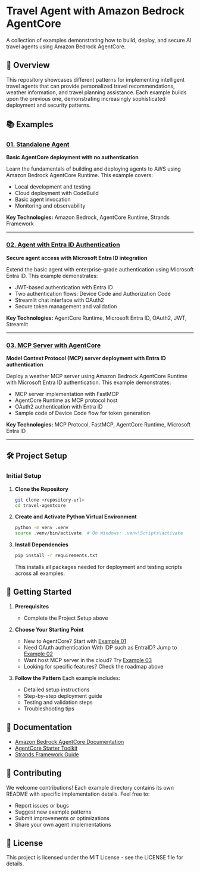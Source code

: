 # Travel Agent with Amazon Bedrock AgentCore

A collection of examples demonstrating how to build, deploy, and secure AI travel agents using Amazon Bedrock AgentCore.

## 🎯 Overview

This repository showcases different patterns for implementing intelligent travel agents that can provide personalized travel recommendations, weather information, and travel planning assistance. Each example builds upon the previous one, demonstrating increasingly sophisticated deployment and security patterns.

## 📚 Examples

### [01. Standalone Agent](./01_agent_standalone/)
**Basic AgentCore deployment with no authentication**

Learn the fundamentals of building and deploying agents to AWS using Amazon Bedrock AgentCore Runtime. This example covers:
- Local development and testing
- Cloud deployment with CodeBuild
- Basic agent invocation
- Monitoring and observability

**Key Technologies:** Amazon Bedrock, AgentCore Runtime, Strands Framework

---

### [02. Agent with Entra ID Authentication](./02_agent_inbound_authn/)
**Secure agent access with Microsoft Entra ID integration**

Extend the basic agent with enterprise-grade authentication using Microsoft Entra ID. This example demonstrates:
- JWT-based authentication with Entra ID
- Two authentication flows: Device Code and Authorization Code
- Streamlit chat interface with OAuth2
- Secure token management and validation

**Key Technologies:** AgentCore Runtime, Microsoft Entra ID, OAuth2, JWT, Streamlit

---

### [03. MCP Server with AgentCore](./03_host_mcp_server/)
**Model Context Protocol (MCP) server deployment with Entra ID authentication**

Deploy a weather MCP server using Amazon Bedrock AgentCore Runtime with Microsoft Entra ID authentication. This example demonstrates:
- MCP server implementation with FastMCP
- AgentCore Runtime as MCP protocol host
- OAuth2 authentication with Entra ID 
- Sample code of Device Code flow for token generation

**Key Technologies:** MCP Protocol, FastMCP, AgentCore Runtime, Microsoft Entra ID

---



## 🛠️ Project Setup

### Initial Setup

1. **Clone the Repository**
   ```bash
   git clone <repository-url>
   cd travel-agentcore
   ```

2. **Create and Activate Python Virtual Environment**
   ```bash
   python -m venv .venv
   source .venv/bin/activate  # On Windows: .venv\Scripts\activate
   ```

3. **Install Dependencies**
   ```bash
   pip install -r requirements.txt
   ```
   
   This installs all packages needed for deployment and testing scripts across all examples.

## 🚀 Getting Started

1. **Prerequisites**
   - Complete the Project Setup above

2. **Choose Your Starting Point**
   - New to AgentCore? Start with [Example 01](./01_agent_standalone/)
   - Need OAuth authentication With IDP such as EntraID? Jump to [Example 02](./02_agent_inbound_authn/)
   - Want host MCP server in the cloud? Try [Example 03](./03_host_mcp_server/)
   - Looking for specific features? Check the roadmap above

3. **Follow the Pattern**
   Each example includes:
   - Detailed setup instructions
   - Step-by-step deployment guide
   - Testing and validation steps
   - Troubleshooting tips

## 📖 Documentation

- [Amazon Bedrock AgentCore Documentation](https://docs.aws.amazon.com/bedrock-agentcore/)
- [AgentCore Starter Toolkit](https://aws.github.io/bedrock-agentcore-starter-toolkit/)
- [Strands Framework Guide](https://github.com/awslabs/amazon-bedrock-agentcore-samples)

## 🤝 Contributing

We welcome contributions! Each example directory contains its own README with specific implementation details. Feel free to:
- Report issues or bugs
- Suggest new example patterns
- Submit improvements or optimizations
- Share your own agent implementations

## 📄 License

This project is licensed under the MIT License - see the LICENSE file for details.
